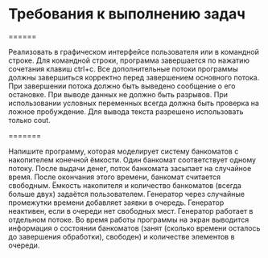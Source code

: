 # Требования к выполнению задач
======

Реализовать в графическом интерфейсе пользователя или в командной строке. Для командной строки, программа завершается по нажатию сочетания клавиш ctrl+c. Все дополнительные потоки программы должны завершиться корректно перед завершением основного потока. При завершении потока должно быть выведено сообщение о его остановке. При выводе данных не должно быть разрывов. При использовании условных переменных всегда должна быть проверка на ложное пробуждение. Для вывода текста разрешено использовать только cout.

=======

Напишите программу, которая моделирует систему банкоматов с накопителем конечной ёмкости. Один банкомат соответствует одному потоку. После выдачи денег, поток банкомата засыпает на случайное время. После окончания этого времени, банкомат считается свободным. Ёмкость накопителя и количество банкоматов (всегда больше двух) задаётся пользователем. Генератор через случайные промежутки времени добавляет заявки в очередь. Генератор неактивен, если в очереди нет свободных мест. Генератор работает в отдельном потоке. Во время работы программы на экран выводится информация о состоянии банкоматов (занят (сколько времени осталось до завершения обработки), свободен) и количестве элементов в очереди.

